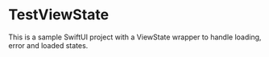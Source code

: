 # TestViewState
This is a sample SwiftUI project with a ViewState wrapper to handle loading, error and loaded states.
